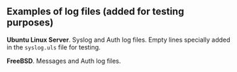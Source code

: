 ## Examples of log files (added for testing purposes)

**Ubuntu Linux Server**. Syslog and Auth log files. Empty lines specially added in
the `syslog.uls` file for testing.

**FreeBSD**. Messages and Auth log files.
